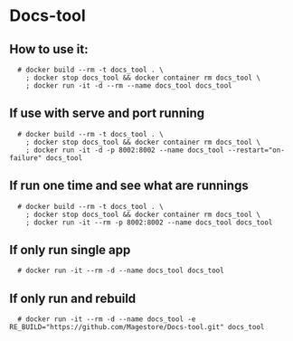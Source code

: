 # Docs-tool

## How to use it:

```
  # docker build --rm -t docs_tool . \
    ; docker stop docs_tool && docker container rm docs_tool \
    ; docker run -it -d --rm --name docs_tool docs_tool
```

## If use with serve and port running

```
  # docker build --rm -t docs_tool . \
    ; docker stop docs_tool && docker container rm docs_tool \
    ; docker run -it -d -p 8002:8002 --name docs_tool --restart="on-failure" docs_tool
```

## If run one time and see what are runnings
```
  # docker build --rm -t docs_tool . \
    ; docker stop docs_tool && docker container rm docs_tool \
    ; docker run -it --rm -p 8002:8002 --name docs_tool docs_tool  
```

## If only run single app
```
  # docker run -it --rm -d --name docs_tool docs_tool
```

## If only run and rebuild
```
  # docker run -it --rm -d --name docs_tool -e RE_BUILD="https://github.com/Magestore/Docs-tool.git" docs_tool
```
